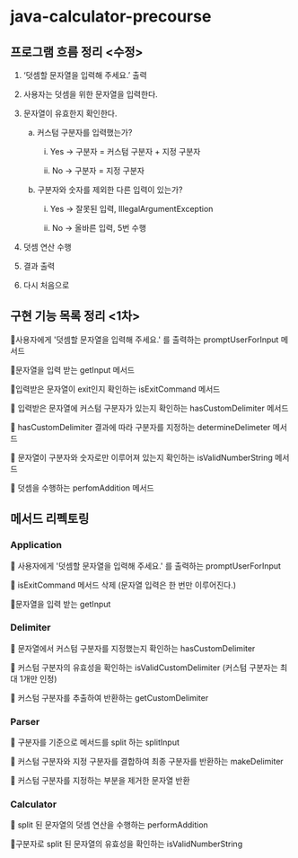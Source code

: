# java-calculator-precourse

## 프로그램 흐름 정리 <수정>

1. ‘덧셈할 문자열을 입력해 주세요.’ 출력

2. 사용자는 덧셈을 위한 문자열을 입력한다.

3. 문자열이 유효한지 확인한다.

&emsp;&emsp; a. 커스텀 구분자를 입력했는가?

&emsp;&emsp;&emsp;&emsp;  i. Yes -> 구분자 = 커스텀 구분자 + 지정 구분자

&emsp;&emsp;&emsp;&emsp; ii. No -> 구분자 = 지정 구분자

&emsp;&emsp; b. 구분자와 숫자를 제외한 다른 입력이 있는가?
   
&emsp;&emsp;&emsp;&emsp; i. Yes -> 잘못된 입력, IllegalArgumentException

&emsp;&emsp;&emsp;&emsp; ii. No -> 올바른 입력, 5번 수행 

4. 덧셈 연산 수행

5. 결과 출력

6. 다시 처음으로


## 구현 기능 목록 정리 <1차>


🔸사용자에게 '덧셈할 문자열을 입력해 주세요.' 를 출력하는 promptUserForInput 메서드

🔸문자열을 입력 받는 getInput 메서드

🔸입력받은 문자열이 exit인지 확인하는 isExitCommand 메서드

🔸 입력받은 문자열에 커스텀 구분자가 있는지 확인하는 hasCustomDelimiter 메서드

🔸 hasCustomDelimiter 결과에 따라 구분자를 지정하는 determineDelimeter 메서드

🔸 문자열이 구분자와 숫자로만 이루어져 있는지 확인하는 isValidNumberString 메서드

🔸 덧셈을 수행하는 perfomAddition 메서드


## 메서드 리펙토링

### Application

🔸 사용자에게 '덧셈할 문자열을 입력해 주세요.' 를 출력하는 promptUserForInput

🔸 isExitCommand 메서드 삭제 (문자열 입력은 한 번만 이루어진다.)

🔸문자열을 입력 받는 getInput

### Delimiter

🔸 문자열에서 커스텀 구분자를 지정했는지 확인하는 hasCustomDelimiter

🔸 커스텀 구분자의 유효성을 확인하는 isValidCustomDelimiter (커스텀 구분자는 최대 1개만 인정)

🔸 커스텀 구분자를 추출하여 반환하는 getCustomDelimiter

### Parser

🔸 구분자를 기준으로 메서드를 split 하는 splitInput

🔸 커스텀 구분자와 지정 구분자를 결합하여 최종 구분자를 반환하는 makeDelimiter

🔸 커스텀 구분자를 지정하는 부분을 제거한 문자열 반환

### Calculator

🔸 split 된 문자열의 덧셈 연산을 수행하는 performAddition

🔸구분자로 split 된 문자열의 유효성을 확인하는 isValidNumberString


 
